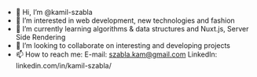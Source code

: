 - 👋 Hi, I’m @kamil-szabla
- 👀 I’m interested in web development, new technologies and fashion
- 🌱 I’m currently learning algorithms & data structures and Nuxt.js, Server Side Rendering
- 💞️ I’m looking to collaborate on interesting and developing projects
- 📫 How to reach me:
      E-mail: szabla.kam@gmail.com
      LinkedIn: linkedin.com/in/kamil-szabla/

<!---
kamil-szabla/kamil-szabla is a ✨ special ✨ repository because its `README.md` (this file) appears on your GitHub profile.
You can click the Preview link to take a look at your changes.
--->
